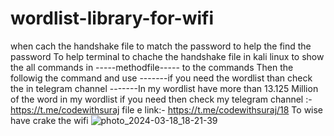 # wordlist-library-for-wifi
when cach the handshake file to match the password to help the find the password
To help terminal to chache the handshake file in kali linux
to show the all commands in -----methodfile----- to the commands 
Then the followig the command and use 
-------if you need the wordlist than check the in telegram channel 
-------In my wordlist have more than 13.125 Million of the word in my wordlist if you need then check my telegram channel :- https://t.me/codewithsuraj file
e link:- https://t.me/codewithsuraj/18 
To wise have crake the wifi
![photo_2024-03-18_18-21-39](https://github.com/SURAJPROGRAMMER/wordlist-library-for-wifi/assets/154778009/51d3151d-065d-42f5-8fe7-62893646f96d)
